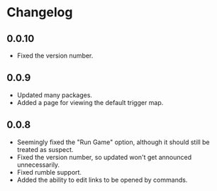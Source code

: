 # Changelog

## 0.0.10

- Fixed the version number.

## 0.0.9

- Updated many packages.
- Added a page for viewing the default trigger map.

## 0.0.8

- Seemingly fixed the "Run Game" option, although it should still be treated as suspect.
- Fixed the version number, so updated won't get announced unnecessarily.
- Fixed rumble support.
- Added the ability to edit links to be opened by commands.

